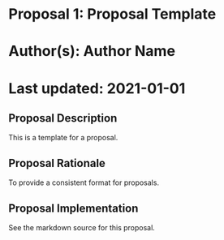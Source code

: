 # Proposal 1: Proposal Template

# Author(s): Author Name
# Last updated: 2021-01-01

## Proposal Description

This is a template for a proposal. 

## Proposal Rationale

To provide a consistent format for proposals.

## Proposal Implementation

See the markdown source for this proposal.